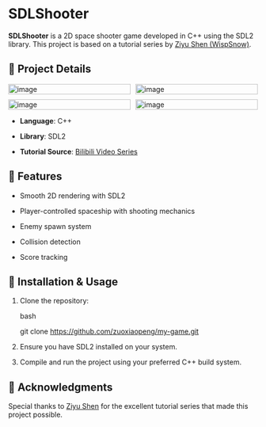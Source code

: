 
# SDLShooter

**SDLShooter**  is a 2D space shooter game developed in C++ using the SDL2 library. This project is based on a tutorial series by  [Ziyu Shen (WispSnow)](https://github.com/WispSnow).

## 📌 Project Details
<div style="display: grid; grid-template-columns: 1fr 1fr; gap: 10px;">
  <img src="https://github.com/user-attachments/assets/e4765b97-6cf7-4fd6-b352-63a54fb57b4c" alt="image" style="width: 100%; max-width: 300px;" />
  <img src="https://github.com/user-attachments/assets/cf5570fd-99a1-415d-857f-8bf50e15b1b6" alt="image" style="width: 100%; max-width: 300px;" />
  <img src="https://github.com/user-attachments/assets/bc3982dc-2b6b-4797-9335-dc96243c56ae" alt="image" style="width: 100%; max-width: 300px;" />
  <img src="https://github.com/user-attachments/assets/59146fdd-fcf4-4541-ba3e-af3434c750ed" alt="image" style="width: 100%; max-width: 300px;" />
</div>

-   **Language**: C++
    
-   **Library**: SDL2
    
-   **Tutorial Source**:  [Bilibili Video Series](https://www.bilibili.com/video/BV1wSCFYQEyc/?spm_id_from=333.1387.homepage.video_card.click&vd_source=c5280cee55c832c5fe496497099bc93d)
    

## 🚀 Features

-   Smooth 2D rendering with SDL2
    
-   Player-controlled spaceship with shooting mechanics
    
-   Enemy spawn system
    
-   Collision detection
    
-   Score tracking
    

## 🔧 Installation & Usage

1.  Clone the repository:
    
    bash
    
    git clone https://github.com/zuoxiaopeng/my-game.git
    
2.  Ensure you have SDL2 installed on your system.
    
3.  Compile and run the project using your preferred C++ build system.
    

## 🙏 Acknowledgments

Special thanks to  [Ziyu Shen](https://github.com/WispSnow)  for the excellent tutorial series that made this project possible.
